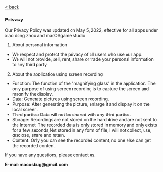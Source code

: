 [< back](./)

### Privacy

Our Privacy Policy was updated on May 5, 2022, effective for all apps under xiao dong zhou and macOSgame studio   

1. About personal information
 -  We respect and protect the privacy of all users who use our app.
 -  We will not provide, sell, rent, share or trade your personal information to any third party

2. About the application using screen recording
 - Function: The function of the "magnifying glass" in the application. The only purpose of using screen recording is to capture the screen and magnify the display. 
 - Data: Generate pictures using screen recording. 
 - Purpose: After generating the picture, enlarge it and display it on the local screen.
 - Third parties: Data will not be shared with any third parties.
 - Storage: Recordings are not stored on the hard drive and are not sent to the Internet. The recorded data is only stored in memory and only exists for a few seconds,Not stored in any form of file, I will not collect, use, disclose, share and retain.
 - Content: Only you can see the recorded content, no one else can get the recorded content. 


If you have any questions, please contact us.

__E-mail:macosbug@gmail.com__

